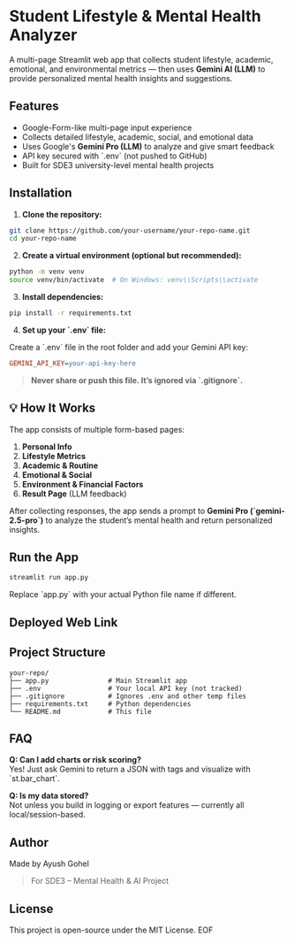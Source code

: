 # Student Lifestyle & Mental Health Analyzer

A multi-page Streamlit web app that collects student lifestyle, academic, emotional, and environmental metrics — then uses **Gemini AI (LLM)** to provide personalized mental health insights and suggestions.

## Features

- Google-Form-like multi-page input experience  
- Collects detailed lifestyle, academic, social, and emotional data  
- Uses Google's **Gemini Pro (LLM)** to analyze and give smart feedback  
- API key secured with \`.env\` (not pushed to GitHub)  
- Built for SDE3 university-level mental health projects

## Installation

1. **Clone the repository:**

```bash
git clone https://github.com/your-username/your-repo-name.git
cd your-repo-name
```

2. **Create a virtual environment (optional but recommended):**

```bash
python -m venv venv
source venv/bin/activate  # On Windows: venv\\Scripts\\activate
```

3. **Install dependencies:**

```bash
pip install -r requirements.txt
```

4. **Set up your \`.env\` file:**

Create a \`.env\` file in the root folder and add your Gemini API key:

```ini
GEMINI_API_KEY=your-api-key-here
```

> **Never share or push this file. It’s ignored via \`.gitignore\`.**

## 💡 How It Works

The app consists of multiple form-based pages:

1. **Personal Info**  
2. **Lifestyle Metrics**  
3. **Academic & Routine**  
4. **Emotional & Social**  
5. **Environment & Financial Factors**  
6. **Result Page** (LLM feedback)

After collecting responses, the app sends a prompt to **Gemini Pro (\`gemini-2.5-pro\`)** to analyze the student’s mental health and return personalized insights.

## Run the App

```bash
streamlit run app.py
```

Replace \`app.py\` with your actual Python file name if different.

## Deployed Web Link



## Project Structure

```
your-repo/
├── app.py               # Main Streamlit app
├── .env                 # Your local API key (not tracked)
├── .gitignore           # Ignores .env and other temp files
├── requirements.txt     # Python dependencies
└── README.md            # This file
```

## FAQ

**Q: Can I add charts or risk scoring?**  
Yes! Just ask Gemini to return a JSON with tags and visualize with \`st.bar_chart\`.

**Q: Is my data stored?**  
Not unless you build in logging or export features — currently all local/session-based.

## Author

Made by Ayush Gohel  
> For SDE3 – Mental Health & AI Project

## License

This project is open-source under the MIT License.
EOF
